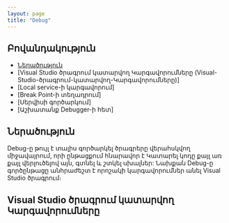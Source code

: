 ```yaml
---
layout: page
title: "Debug" 
---
```


## Բովանդակություն
* [Ներածություն](#ներածություն)
* [Visual Studio ծրագրում կատարվող Կարգավորումները (Visual-Studio-ծրագրում-կատարվող-Կարգավորումները)]
* [Local service-ի կարգավորում]
* [Break Point-ի տեղադրում]
* [Սերվիսի գործարկում]
* [Աշխատանք Debugger-ի հետ]

## 	Ներածություն

Debug-ը թույլ է տալիս գործարկել ծրագրերը վերահսկվող միջավայրում, որի ընթացքում հնարավոր է Կատարել կոդը քայլ առ քայլ վերլուծելով այն, գտնել և շտկել սխալներ: Նախքան Debug-ը գործընթացը անհրաժեշտ է որոշակի կարգավորումներ անել Visual Studio ծրագրում։


## Visual Studio ծրագրում կատարվող Կարգավորումները 
